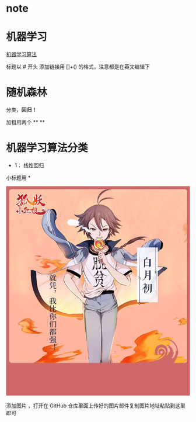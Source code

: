 # note

# 机器学习
[机器学习算法](http://www.tensorflow.org)

标题以 # 开头
添加链接用 []+() 的格式，注意都是在英文编辑下

# 随机森林
分类，**回归！**

加粗用两个 ** **

# 机器学习算法分类

* 1： 线性回归

小标题用 *

![linear](https://github.com/wangchaonan1/note/blob/master/file01/%E6%9C%88%E5%88%9D.jpg?raw=true)

添加图片 ，打开在 GitHub 仓库里面上传好的图片邮件复制图片地址粘贴到这里即可
